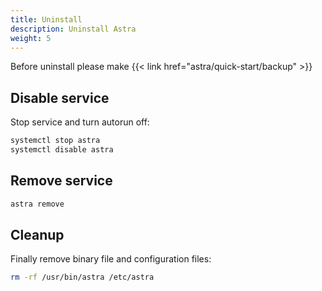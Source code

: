 ```yaml
---
title: Uninstall
description: Uninstall Astra
weight: 5
---
```


Before uninstall please make {{< link href="astra/quick-start/backup" >}}

## Disable service

Stop service and turn autorun off:

```sh
systemctl stop astra
systemctl disable astra
```

## Remove service

```sh
astra remove
```

## Cleanup

Finally remove binary file and configuration files:

```sh
rm -rf /usr/bin/astra /etc/astra
```
